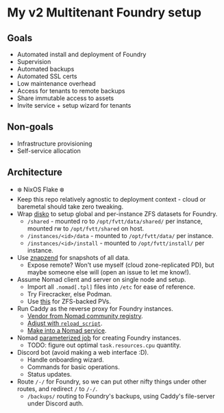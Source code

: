 # My v2 Multitenant Foundry setup

## Goals

- Automated install and deployment of Foundry
- Supervision
- Automated backups
- Automated SSL certs
- Low maintenance overhead
- Access for tenants to remote backups
- Share immutable access to assets
- Invite service + setup wizard for tenants

## Non-goals

- Infrastructure provisioning
- Self-service allocation

## Architecture

- :snowflake: NixOS Flake :snowflake:
- Keep this repo relatively agnostic to deployment context - cloud or baremetal should take zero tweaking.
- Wrap [disko] to setup global and per-instance ZFS datasets for Foundry.
  - `/shared` - mounted ro to `/opt/fvtt/data/shared/` per instance, mounted rw to `/opt/fvtt/shared` on host.
  - `/instances/<id>/data` - mounted to `/opt/fvtt/data/` per instance.
  - `/instances/<id>/install` - mounted to `/opt/fvtt/install/` per instance.
- Use [znapzend] for snapshots of all data.
  - Expose remote? Won't use myself (cloud zone-replicated PD), but maybe someone else will (open an issue to let me know!).
- Assume Nomad client and server on single node and setup.
  - Import all `.nomad[.tpl]` files into `/etc` for ease of reference.
  - Try Firecracker, else Podman.
  - Use [this][zfs-pd] for ZFS-backed PVs.
- Run Caddy as the reverse proxy for Foundry instances.
  - [Vendor from Nomad community registry][caddy-tpl].
  - [Adjust with `reload_script`][caddy-reload].
  - [Make into a Nomad service][nomad-services].
- Nomad [parameterized job][nomad-params] for creating Foundry instances.
  - TODO: figure out optimal `task.resources.cpu` quantity.
- Discord bot (avoid making a web interface :D).
  - Handle onboarding wizard.
  - Commands for basic operations.
  - Status updates.
- Route `/-/` for Foundry, so we can put other nifty things under other routes, and redirect `/` to `/-/`.
  - `/backups/` routing to Foundry's backups, using Caddy's file-server under Discord auth.

[disko]: https://github.com/nix-community/disko
[znapzend]: https://search.nixos.org/options?show=services.znapzend.zetup
[zfs-pd]: https://github.com/openebs/zfs-localpv
[caddy-tpl]: https://github.com/hashicorp/nomad-pack-community-registry/blob/main/packs/caddy/templates/caddy.nomad.tpl
[caddy-reload]: https://github.com/caddyserver/caddy/issues/3967#issuecomment-1646249388
[nomad-services]: https://developer.hashicorp.com/nomad/docs/job-specification/template#nomad-services
[nomad-params]: https://developer.hashicorp.com/nomad/docs/job-specification/parameterized

